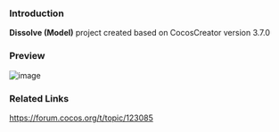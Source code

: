 ### Introduction
**Dissolve (Model)** project created based on CocosCreator version 3.7.0

### Preview
![image](../../../gif/202206/2022062101.gif)

### Related Links
https://forum.cocos.org/t/topic/123085